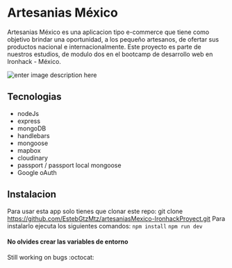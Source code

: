 # Artesanias México
Artesanias México es una aplicacion tipo e-commerce que tiene como objetivo brindar una oportunidad, a los pequeño artesanos, de ofertar sus productos nacional e internacionalmente.
Este proyecto es parte de nuestros estudios, de modulo dos en el bootcamp de desarrollo web en Ironhack - México.


![enter image description here](https://res.cloudinary.com/dptmtx6uu/image/upload/v1583882638/Screenshot_from_2020-03-10_17-23-02.png)
## Tecnologias
 - nodeJs
 - express
 - mongoDB
 - handlebars
 - mongoose
 - mapbox
 - cloudinary
 - passport / passport local mongoose
 - Google oAuth

## Instalacion
Para usar esta app solo tienes que clonar este repo:
git clone https://github.com/EstebGtzMtz/artesaniasMexico-IronhackProyect.git
Para instalarlo ejecuta los siguientes comandos:
  `npm install`
  `npm run dev`
#### No olvides crear las variables de entorno

Still working on bugs :octocat:
